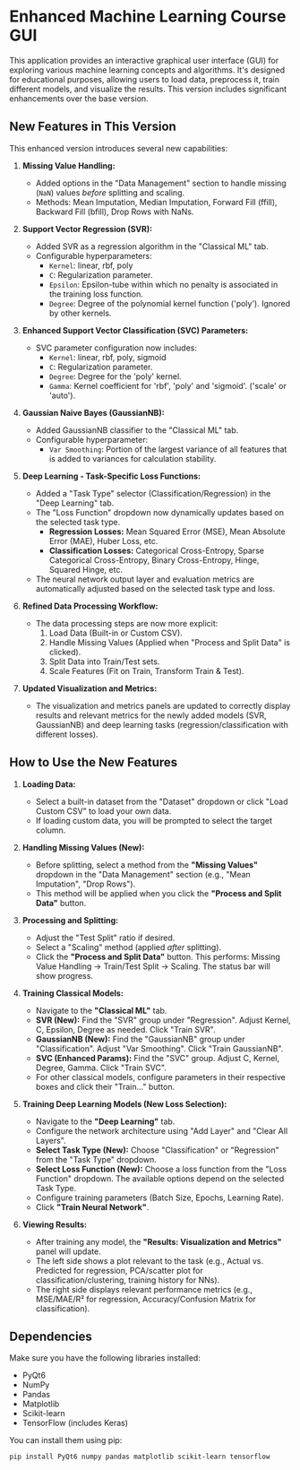 # Enhanced Machine Learning Course GUI

This application provides an interactive graphical user interface (GUI) for exploring various machine learning concepts and algorithms. It's designed for educational purposes, allowing users to load data, preprocess it, train different models, and visualize the results. This version includes significant enhancements over the base version.

## New Features in This Version

This enhanced version introduces several new capabilities:

1.  **Missing Value Handling:**
    *   Added options in the "Data Management" section to handle missing (`NaN`) values *before* splitting and scaling.
    *   Methods: Mean Imputation, Median Imputation, Forward Fill (ffill), Backward Fill (bfill), Drop Rows with NaNs.

2.  **Support Vector Regression (SVR):**
    *   Added SVR as a regression algorithm in the "Classical ML" tab.
    *   Configurable hyperparameters:
        *   `Kernel`: linear, rbf, poly
        *   `C`: Regularization parameter.
        *   `Epsilon`: Epsilon-tube within which no penalty is associated in the training loss function.
        *   `Degree`: Degree of the polynomial kernel function ('poly'). Ignored by other kernels.

3.  **Enhanced Support Vector Classification (SVC) Parameters:**
    *   SVC parameter configuration now includes:
        *   `Kernel`: linear, rbf, poly, sigmoid
        *   `C`: Regularization parameter.
        *   `Degree`: Degree for the 'poly' kernel.
        *   `Gamma`: Kernel coefficient for 'rbf', 'poly' and 'sigmoid'. ('scale' or 'auto').

4.  **Gaussian Naive Bayes (GaussianNB):**
    *   Added GaussianNB classifier to the "Classical ML" tab.
    *   Configurable hyperparameter:
        *   `Var Smoothing`: Portion of the largest variance of all features that is added to variances for calculation stability.

5.  **Deep Learning - Task-Specific Loss Functions:**
    *   Added a "Task Type" selector (Classification/Regression) in the "Deep Learning" tab.
    *   The "Loss Function" dropdown now dynamically updates based on the selected task type.
        *   **Regression Losses:** Mean Squared Error (MSE), Mean Absolute Error (MAE), Huber Loss, etc.
        *   **Classification Losses:** Categorical Cross-Entropy, Sparse Categorical Cross-Entropy, Binary Cross-Entropy, Hinge, Squared Hinge, etc.
    *   The neural network output layer and evaluation metrics are automatically adjusted based on the selected task type and loss.

6.  **Refined Data Processing Workflow:**
    *   The data processing steps are now more explicit:
        1.  Load Data (Built-in or Custom CSV).
        2.  Handle Missing Values (Applied when "Process and Split Data" is clicked).
        3.  Split Data into Train/Test sets.
        4.  Scale Features (Fit on Train, Transform Train & Test).

7.  **Updated Visualization and Metrics:**
    *   The visualization and metrics panels are updated to correctly display results and relevant metrics for the newly added models (SVR, GaussianNB) and deep learning tasks (regression/classification with different losses).

## How to Use the New Features

1.  **Loading Data:**
    *   Select a built-in dataset from the "Dataset" dropdown or click "Load Custom CSV" to load your own data.
    *   If loading custom data, you will be prompted to select the target column.

2.  **Handling Missing Values (New):**
    *   Before splitting, select a method from the **"Missing Values"** dropdown in the "Data Management" section (e.g., "Mean Imputation", "Drop Rows").
    *   This method will be applied when you click the **"Process and Split Data"** button.

3.  **Processing and Splitting:**
    *   Adjust the "Test Split" ratio if desired.
    *   Select a "Scaling" method (applied *after* splitting).
    *   Click the **"Process and Split Data"** button. This performs: Missing Value Handling -> Train/Test Split -> Scaling. The status bar will show progress.

4.  **Training Classical Models:**
    *   Navigate to the **"Classical ML"** tab.
    *   **SVR (New):** Find the "SVR" group under "Regression". Adjust Kernel, C, Epsilon, Degree as needed. Click "Train SVR".
    *   **GaussianNB (New):** Find the "GaussianNB" group under "Classification". Adjust "Var Smoothing". Click "Train GaussianNB".
    *   **SVC (Enhanced Params):** Find the "SVC" group. Adjust C, Kernel, Degree, Gamma. Click "Train SVC".
    *   For other classical models, configure parameters in their respective boxes and click their "Train..." button.

5.  **Training Deep Learning Models (New Loss Selection):**
    *   Navigate to the **"Deep Learning"** tab.
    *   Configure the network architecture using "Add Layer" and "Clear All Layers".
    *   **Select Task Type (New):** Choose "Classification" or "Regression" from the "Task Type" dropdown.
    *   **Select Loss Function (New):** Choose a loss function from the "Loss Function" dropdown. The available options depend on the selected Task Type.
    *   Configure training parameters (Batch Size, Epochs, Learning Rate).
    *   Click **"Train Neural Network"**.

6.  **Viewing Results:**
    *   After training any model, the **"Results: Visualization and Metrics"** panel will update.
    *   The left side shows a plot relevant to the task (e.g., Actual vs. Predicted for regression, PCA/scatter plot for classification/clustering, training history for NNs).
    *   The right side displays relevant performance metrics (e.g., MSE/MAE/R² for regression, Accuracy/Confusion Matrix for classification).

## Dependencies

Make sure you have the following libraries installed:

*   PyQt6
*   NumPy
*   Pandas
*   Matplotlib
*   Scikit-learn
*   TensorFlow (includes Keras)

You can install them using pip:

```bash
pip install PyQt6 numpy pandas matplotlib scikit-learn tensorflow
